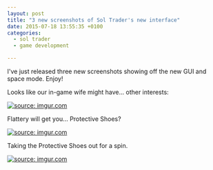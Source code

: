 ```yaml
---
layout: post
title: "3 new screenshots of Sol Trader's new interface"
date: 2015-07-18 13:55:35 +0100
categories:
  - sol trader
  - game development

---
```


I've just released three new screenshots showing off the new GUI and space mode. Enjoy!

Looks like our in-game wife might have... other interests:

<a href="http://imgur.com/2gwzvYN"><img src="http://i.imgur.com/2gwzvYN.png" title="source: imgur.com" /></a>

Flattery will get you... Protective Shoes?

<a href="http://imgur.com/m4lqzsO"><img src="http://i.imgur.com/m4lqzsO.png" title="source: imgur.com" /></a>

Taking the Protective Shoes out for a spin.

<a href="http://imgur.com/ZykCb33"><img src="http://i.imgur.com/ZykCb33.png" title="source: imgur.com" /></a>
